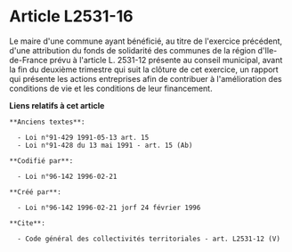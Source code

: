 # Article L2531-16

Le maire d'une commune ayant bénéficié, au titre de l'exercice précédent, d'une attribution du fonds de solidarité des
communes de la région d'Ile-de-France prévu à l'article L. 2531-12 présente au conseil municipal, avant la fin du deuxième
trimestre qui suit la clôture de cet exercice, un rapport qui présente les actions entreprises afin de contribuer à
l'amélioration des conditions de vie et les conditions de leur financement.

**Liens relatifs à cet article**

	**Anciens textes**:

	  - Loi n°91-429 1991-05-13 art. 15
	  - Loi n°91-428 du 13 mai 1991 - art. 15 (Ab)

	**Codifié par**:

	  - Loi n°96-142 1996-02-21

	**Créé par**:

	  - Loi n°96-142 1996-02-21 jorf 24 février 1996

	**Cite**:

	  - Code général des collectivités territoriales - art. L2531-12 (V)
